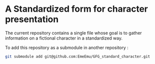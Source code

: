 # A Standardized form for character presentation

The current repository contains a single file whose goal is to gather information on a fictional character in a standardized way.

To add this repository as a submodule in another repository :
```bash
git submodule add git@github.com:EmeEmu/GFG_standard_character.git
```
